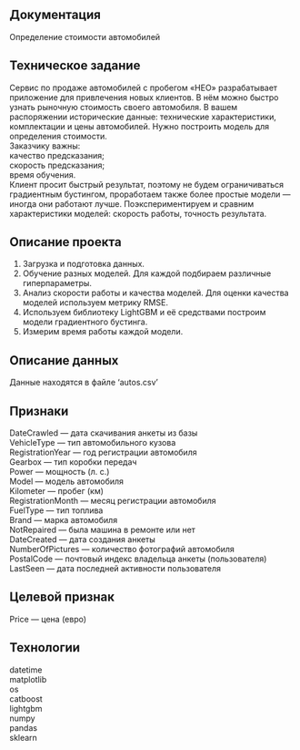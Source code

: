 
Документация
---------------------
Определение стоимости автомобилей

Техническое задание
------------------------------
Сервис по продаже автомобилей с пробегом «НЕО» разрабатывает приложение для привлечения новых клиентов. В нём можно быстро узнать рыночную стоимость своего автомобиля. В вашем распоряжении исторические данные: технические характеристики, комплектации и цены автомобилей. Нужно построить модель для определения стоимости.  
Заказчику важны:  
качество предсказания;  
скорость предсказания;  
время обучения.  
Клиент просит быстрый результат, поэтому не будем ограничиваться градиентным бустингом, проработаем также более простые модели — иногда они работают лучше. Поэкспериментируем и сравним характеристики моделей: скорость работы, точность результата.

Описание проекта
-------------------------
1. Загрузка и подготовка данных.
2. Обучение разных моделей. Для каждой подбираем различные гиперпараметры.
3. Анализ скорости работы и качества моделей. Для оценки качества моделей используем метрику RMSE.
4. Используем библиотеку LightGBM и её средствами построим модели градиентного бустинга.
5. Измерим время работы каждой модели.

Описание данных
-------------------------
Данные находятся в файле ‘autos.csv’

Признаки
--------------
DateCrawled — дата скачивания анкеты из базы  
VehicleType — тип автомобильного кузова  
RegistrationYear — год регистрации автомобиля  
Gearbox — тип коробки передач  
Power — мощность (л. с.)  
Model — модель автомобиля  
Kilometer — пробег (км)  
RegistrationMonth — месяц регистрации автомобиля  
FuelType — тип топлива  
Brand — марка автомобиля  
NotRepaired — была машина в ремонте или нет  
DateCreated — дата создания анкеты  
NumberOfPictures — количество фотографий автомобиля  
PostalCode — почтовый индекс владельца анкеты (пользователя)  
LastSeen — дата последней активности пользователя

Целевой признак
------------------------
Price — цена (евро)

Технологии
------------
datetime  
matplotlib  
os  
catboost  
lightgbm  
numpy  
pandas  
sklearn